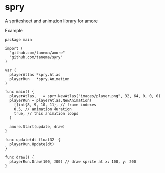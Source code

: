 # spry

A spritesheet and animation library for [amore](https://github.com/tanema/amore)

Example

```
package main

import (
  "github.com/tanema/amore"
  "github.com/tanema/spry"
)

var (
  playerAtlas *spry.Atlas
  playerRun   *spry.Animation
)

func main() {
  playerAtlas, _ = spry.NewAtlas("images/player.png", 32, 64, 0, 0, 0)
  playerRun = playerAtlas.NewAnimation(
    []int{8, 9, 10, 11}, // frame indexes
    0.5, // animation duration
    true, // this animation loops
  )

  amore.Start(update, draw)
}

func update(dt float32) {
  playerRun.Update(dt)
}

func draw() {
  playerRun.Draw(100, 200) // draw sprite at x: 100, y: 200
}
```

